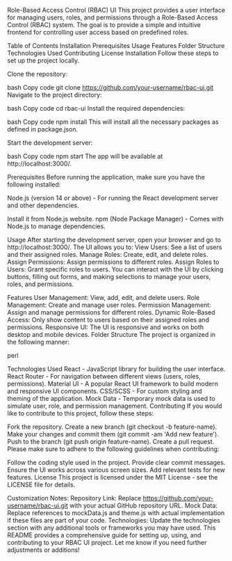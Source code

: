 Role-Based Access Control (RBAC) UI
This project provides a user interface for managing users, roles, and permissions through a Role-Based Access Control (RBAC) system. The goal is to provide a simple and intuitive frontend for controlling user access based on predefined roles.

Table of Contents
Installation
Prerequisites
Usage
Features
Folder Structure
Technologies Used
Contributing
License
Installation
Follow these steps to set up the project locally.

Clone the repository:

bash
Copy code
git clone https://github.com/your-username/rbac-ui.git
Navigate to the project directory:

bash
Copy code
cd rbac-ui
Install the required dependencies:

bash
Copy code
npm install
This will install all the necessary packages as defined in package.json.

Start the development server:

bash
Copy code
npm start
The app will be available at http://localhost:3000/.

Prerequisites
Before running the application, make sure you have the following installed:

Node.js (version 14 or above) - For running the React development server and other dependencies.

Install it from Node.js website.
npm (Node Package Manager) - Comes with Node.js to manage dependencies.

Usage
After starting the development server, open your browser and go to http://localhost:3000/.
The UI allows you to:
View Users: See a list of users and their assigned roles.
Manage Roles: Create, edit, and delete roles.
Assign Permissions: Assign permissions to different roles.
Assign Roles to Users: Grant specific roles to users.
You can interact with the UI by clicking buttons, filling out forms, and making selections to manage your users, roles, and permissions.

Features
User Management: View, add, edit, and delete users.
Role Management: Create and manage user roles.
Permission Management: Assign and manage permissions for different roles.
Dynamic Role-Based Access: Only show content to users based on their assigned roles and permissions.
Responsive UI: The UI is responsive and works on both desktop and mobile devices.
Folder Structure
The project is organized in the following manner:

perl


Technologies Used
React - JavaScript library for building the user interface.
React Router - For navigation between different views (users, roles, permissions).
Material UI - A popular React UI framework to build modern and responsive UI components.
CSS/SCSS - For custom styling and theming of the application.
Mock Data - Temporary mock data is used to simulate user, role, and permission management.
Contributing
If you would like to contribute to this project, follow these steps:

Fork the repository.
Create a new branch (git checkout -b feature-name).
Make your changes and commit them (git commit -am 'Add new feature').
Push to the branch (git push origin feature-name).
Create a pull request.
Please make sure to adhere to the following guidelines when contributing:

Follow the coding style used in the project.
Provide clear commit messages.
Ensure the UI works across various screen sizes.
Add relevant tests for new features.
License
This project is licensed under the MIT License - see the LICENSE file for details.

Customization Notes:
Repository Link: Replace https://github.com/your-username/rbac-ui.git with your actual GitHub repository URL.
Mock Data: Replace references to mockData.js and theme.js with actual implementation if these files are part of your code.
Technologies: Update the technologies section with any additional tools or frameworks you may have used.
This README provides a comprehensive guide for setting up, using, and contributing to your RBAC UI project. Let me know if you need further adjustments or additions!
